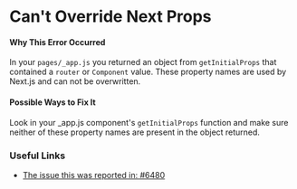 # Can't Override Next Props

#### Why This Error Occurred

In your `pages/_app.js` you returned an object from `getInitialProps` that contained a `router` or `Component` value. These property names are used by Next.js and can not be overwritten.

#### Possible Ways to Fix It

Look in your _app.js component's `getInitialProps` function and make sure neither of these property names are present in the object returned. 

### Useful Links

- [The issue this was reported in: #6480](https://github.com/zeit/next.js/issues/6480)
